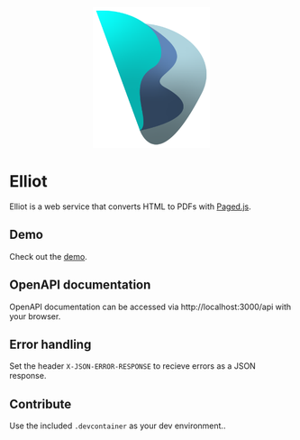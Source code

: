 <p align="center">
	<img src="docs/logo.svg" alt="elliot logo" height="250px" />
</p>

# Elliot

Elliot is a web service that converts HTML to PDFs with [Paged.js](https://pagedjs.org).

## Demo

Check out the [demo](https://github.com/valentinschabschneider/elliot-demo).

## OpenAPI documentation

OpenAPI documentation can be accessed via http://localhost:3000/api with your browser.

## Error handling

Set the header `X-JSON-ERROR-RESPONSE` to recieve errors as a JSON response.

## Contribute

Use the included `.devcontainer` as your dev environment..
